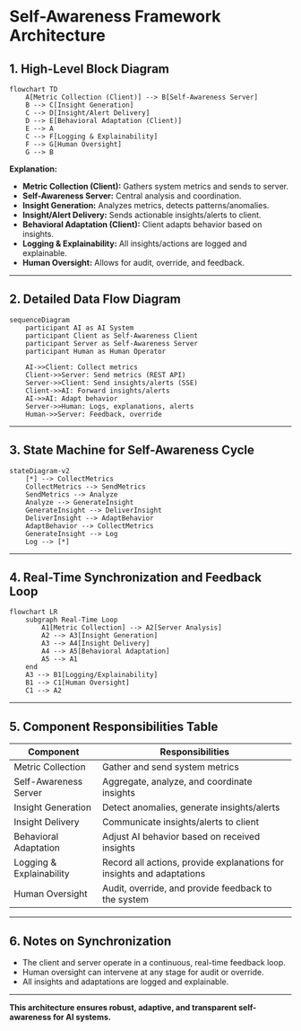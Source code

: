 # Self-Awareness Framework Architecture

## 1. High-Level Block Diagram

```mermaid
flowchart TD
    A[Metric Collection (Client)] --> B[Self-Awareness Server]
    B --> C[Insight Generation]
    C --> D[Insight/Alert Delivery]
    D --> E[Behavioral Adaptation (Client)]
    E --> A
    C --> F[Logging & Explainability]
    F --> G[Human Oversight]
    G --> B
```

**Explanation:**
- **Metric Collection (Client):** Gathers system metrics and sends to server.
- **Self-Awareness Server:** Central analysis and coordination.
- **Insight Generation:** Analyzes metrics, detects patterns/anomalies.
- **Insight/Alert Delivery:** Sends actionable insights/alerts to client.
- **Behavioral Adaptation (Client):** Client adapts behavior based on insights.
- **Logging & Explainability:** All insights/actions are logged and explainable.
- **Human Oversight:** Allows for audit, override, and feedback.

---

## 2. Detailed Data Flow Diagram

```mermaid
sequenceDiagram
    participant AI as AI System
    participant Client as Self-Awareness Client
    participant Server as Self-Awareness Server
    participant Human as Human Operator

    AI->>Client: Collect metrics
    Client->>Server: Send metrics (REST API)
    Server->>Client: Send insights/alerts (SSE)
    Client->>AI: Forward insights/alerts
    AI->>AI: Adapt behavior
    Server->>Human: Logs, explanations, alerts
    Human->>Server: Feedback, override
```

---

## 3. State Machine for Self-Awareness Cycle

```mermaid
stateDiagram-v2
    [*] --> CollectMetrics
    CollectMetrics --> SendMetrics
    SendMetrics --> Analyze
    Analyze --> GenerateInsight
    GenerateInsight --> DeliverInsight
    DeliverInsight --> AdaptBehavior
    AdaptBehavior --> CollectMetrics
    GenerateInsight --> Log
    Log --> [*]
```

---

## 4. Real-Time Synchronization and Feedback Loop

```mermaid
flowchart LR
    subgraph Real-Time Loop
        A1[Metric Collection] --> A2[Server Analysis]
        A2 --> A3[Insight Generation]
        A3 --> A4[Insight Delivery]
        A4 --> A5[Behavioral Adaptation]
        A5 --> A1
    end
    A3 --> B1[Logging/Explainability]
    B1 --> C1[Human Oversight]
    C1 --> A2
```

---

## 5. Component Responsibilities Table

| Component              | Responsibilities                                                        |
|------------------------|-------------------------------------------------------------------------|
| Metric Collection      | Gather and send system metrics                                          |
| Self-Awareness Server  | Aggregate, analyze, and coordinate insights                             |
| Insight Generation     | Detect anomalies, generate insights/alerts                              |
| Insight Delivery       | Communicate insights/alerts to client                                   |
| Behavioral Adaptation  | Adjust AI behavior based on received insights                           |
| Logging & Explainability | Record all actions, provide explanations for insights and adaptations |
| Human Oversight        | Audit, override, and provide feedback to the system                     |

---

## 6. Notes on Synchronization

- The client and server operate in a continuous, real-time feedback loop.
- Human oversight can intervene at any stage for audit or override.
- All insights and adaptations are logged and explainable.

---

**This architecture ensures robust, adaptive, and transparent self-awareness for AI systems.**
